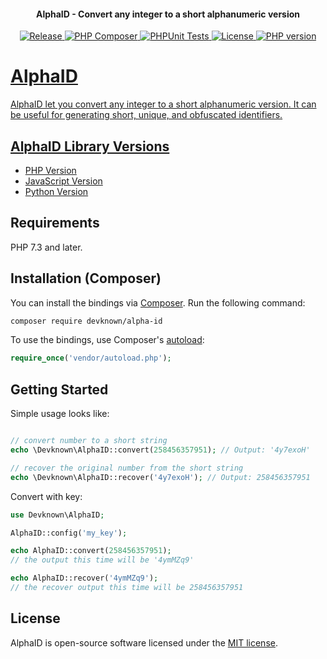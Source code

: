 <h4 align="center">AlphaID - Convert any integer to a short alphanumeric version</h4>

<p align="center">
   <a href="https://github.com/devknown/alpha-id/releases">
   <img alt="Release" src="https://img.shields.io/github/v/release/devknown/alpha-id">
   <a href="#">
   <img alt="PHP Composer" src="https://github.com/devknown/alpha-id/actions/workflows/php.yml/badge.svg">
   <a href="#">
   <img alt="PHPUnit Tests" src="https://github.com/devknown/alpha-id/actions/workflows/ci.yml/badge.svg">
   <a href="https://github.com/devknown/alpha-id/blob/main/LICENSE">
   <img alt="License" src="https://img.shields.io/github/license/devknown/alpha-id">
   <a href="#">
   <img alt="PHP version" src="https://img.shields.io/packagist/dependency-v/devknown/alpha-id/php">
   <a href="https://packagist.org/packages/devknown/alpha-id">
</p>

# AlphaID

AlphaID let you convert any integer to a short alphanumeric version. It can be useful for generating short, unique, and obfuscated identifiers.

## AlphaID Library Versions

- [PHP Version](https://github.com/devknown/alpha-id)
- [JavaScript Version](https://github.com/devknown/alpha-id-js)
- [Python Version](https://github.com/devknown/alpha-id-py)

## Requirements

PHP 7.3 and later.

## Installation (Composer)

You can install the bindings via [Composer](http://getcomposer.org/). Run the following command:

```bash
composer require devknown/alpha-id
```

To use the bindings, use Composer's [autoload](https://getcomposer.org/doc/01-basic-usage.md#autoloading):

```php
require_once('vendor/autoload.php');
```

## Getting Started

Simple usage looks like:

```php

// convert number to a short string
echo \Devknown\AlphaID::convert(258456357951); // Output: '4y7exoH'

// recover the original number from the short string
echo \Devknown\AlphaID::recover('4y7exoH'); // Output: 258456357951

```

Convert with key:

```php
use Devknown\AlphaID;

AlphaID::config('my_key');

echo AlphaID::convert(258456357951);
// the output this time will be '4ymMZq9'

echo AlphaID::recover('4ymMZq9');
// the recover output this time will be 258456357951

```

## License

AlphaID is open-source software licensed under the [MIT license](https://opensource.org/licenses/MIT).

